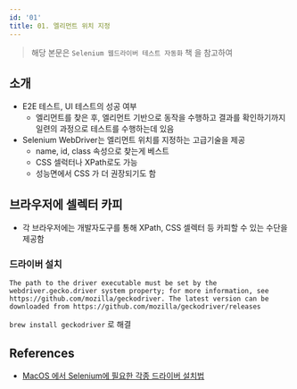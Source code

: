 ```yaml
---
id: '01'
title: 01. 엘리먼트 위치 지정
---
```


> 해당 본문은 `Selenium 웹드라이버 테스트 자동화` 책 을 참고하여

## 소개

- E2E 테스트, UI 테스트의 성공 여부
  - 엘리먼트를 찾은 후, 엘리먼트 기반으로 동작을 수행하고 결과를 확인하기까지 일련의 과정으로 테스트를 수행하는데 있음
- Selenium WebDriver는 엘리먼트 위치를 지정하는 고급기술을 제공
  - name, id, class 속성으로 찾는게 베스트
  - CSS 셀럭터나 XPath로도 가능
  - 성능면에서 CSS 가 더 권장되기도 함

## 브라우저에 셀렉터 카피

- 각 브라우저에는 개발자도구를 통해 XPath, CSS 셀렉터 등 카피할 수 있는 수단을 제공함


### 드라이버 설치

```log title="geckodriver를 못찾겠다는 에러"
The path to the driver executable must be set by the webdriver.gecko.driver system property; for more information, see https://github.com/mozilla/geckodriver. The latest version can be downloaded from https://github.com/mozilla/geckodriver/releases
```

`brew install geckodriver` 로 해결

## References

- [MacOS 에서 Selenium에 필요한 각종 드라이버 설치법](https://github.com/seleniumbase/SeleniumBase/blob/master/help_docs/webdriver_installation.md)